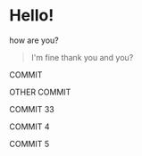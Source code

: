 # Hello!

how are you?
> I'm fine thank you and you?

COMMIT 

OTHER COMMIT

COMMIT 33

COMMIT 4

COMMIT 5
